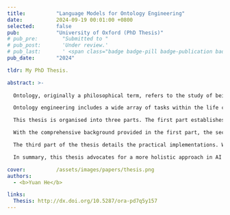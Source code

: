 ```yaml
---
title:          "Language Models for Ontology Engineering"
date:           2024-09-19 00:01:00 +0800
selected:       false
pub:            "University of Oxford (PhD Thesis)"
# pub_pre:        "Submitted to "
# pub_post:       'Under review.'
# pub_last:       ' <span class="badge badge-pill badge-publication badge-success">Poster</span>'
pub_date:       "2024"

tldr: My PhD Thesis.

abstract: >-
  
  Ontology, originally a philosophical term, refers to the study of being and existence. The concept was introduced to Artificial Intelligence (AI) as a knowledge-based system that can model and share knowledge about entities and their relationships in a machine-readable format. Ontologies offer a structured and logical formalism of human knowledge, enabling expressive representations and reliable reasoning within defined domains. Meanwhile, modern deep learning-based language models (LMs) represent a significant milestone in the field of Natural Language Processing (NLP), as they incorporate substantial background knowledge from the vast and complex distribution of textual data. This thesis explores the synergy between these two paradigms, focusing primarily on the use of LMs in ontology engineering and, more broadly, in knowledge engineering. The goal is to automate or semi-automate the process of ontology construction and curation.

  Ontology engineering includes a wide array of tasks within the life cycle of ontology development. This thesis concentrates on three key aspects: (i) ontology alignment, which seeks to align equivalent concepts across different ontologies to achieve data integration; (ii) ontology completion, which focuses on filling in missing subsumption relationships between ontology concepts; and (iii) hierarchy embedding, which aims to develop versatile and interpretable neural representations for hierarchical structures derived not only from ontologies but also applicable to other forms of hierarchical data. These representations can facilitate a broad spectrum of downstream ontology engineering tasks, such as (i) and (ii), and are adaptable for more general applications in hierarchy-aware contexts.

  This thesis is organised into three parts. The first part establishes the foundations necessary for understanding ontologies and LMs. The chapter on ontologies initiates with a basic overview of computational ontologies, then provides an introduction of the description logic formalisms that underpin them. It concludes with the formal definitions of the three ontology engineering tasks this thesis focuses on. Transitioning to LMs, the subsequent chapter begins with a chronological overview of their evolution, followed by detailed exposition of various typical LMs along this evolution. The discussion then proceeds to contemporary transformer-based LMs, elaborating on their architecture and different learning paradigms they adopt. The chapter concludes with a review of how LMs and knowledge bases (including ontologies) interact and influence each other, highlighting the mutual benefits of this integration for both fields of study.

  With the comprehensive background provided in the first part, the second part of the thesis delves into specific methodologies that have been developed. This part comprises three chapters, each corresponding to the application of LMs in ontology alignment, ontology completion, and hierarchy embedding, respectively. In the chapter on LMs for ontology alignment, we introduce BERTMap, a novel pipeline system that employs LM fine-tuning for improved alignment prediction and ontology semantics for alignment refinement. We will also mention the Bio-ML track of the Ontology Alignment Evaluation Initiative (OAEI), which has emerged as a benchmarking platform for a variety of ontology alignment systems over the past two years. The chapter on LMs for ontology completion presents OntoLAMA, a collection of LM probing datasets and a prompt-based LM probing approach that effectively predicts subsumptions, even with limited training resources. Lastly, the section on LMs for hierarchy embedding discusses the re-training of LMs as Hierarchy Transformer encoders (HiT), addressing the limitations of LMs in explicitly interpreting and encoding hierarchies, including those extracted from ontologies.

  The third part of the thesis details the practical implementations. We mainly present DeepOnto, a Python package designed for ontology engineering utilising deep learning, with an emphasis on LMs. DeepOnto offers a range of basic to advanced ontology processing functionalities to support deep learning-based ontology engineering development. This package also includes polished implementations of our systems and resources mentioned in Part II.

  In summary, this thesis advocates for a more holistic approach in AI development, where the integration of LMs and ontologies can lead to a more advanced, explainable, and useful paradigm in knowledge engineering and beyond.

cover:          /assets/images/papers/thesis.png
authors:
  - <b>Yuan He</b>

links:
  Thesis: http://dx.doi.org/10.5287/ora-pd7q5y157
---
```

